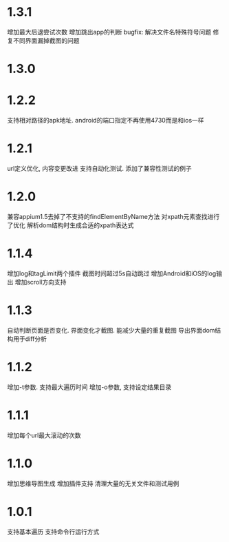 # 1.3.1
增加最大后退尝试次数
增加跳出app的判断
bugfix:
解决文件名特殊符号问题
修复不同界面漏掉截图的问题

# 1.3.0

# 1.2.2
支持相对路径的apk地址.
android的端口指定不再使用4730而是和ios一样
# 1.2.1
url定义优化, 内容变更改进
支持自动化测试. 添加了兼容性测试的例子
# 1.2.0
兼容appium1.5去掉了不支持的findElementByName方法
对xpath元素查找进行了优化 解析dom结构时生成合适的xpath表达式
# 1.1.4
增加log和tagLimit两个插件
截图时间超过5s自动跳过
增加Android和iOS的log输出
增加scroll方向支持
# 1.1.3
自动判断页面是否变化. 界面变化才截图. 能减少大量的重复截图
导出界面dom结构用于diff分析
# 1.1.2
增加-t参数. 支持最大遍历时间
增加-o参数, 支持设定结果目录
# 1.1.1
增加每个url最大滚动的次数
# 1.1.0
增加思维导图生成
增加插件支持
清理大量的无关文件和测试用例

# 1.0.1
支持基本遍历
支持命令行运行方式

